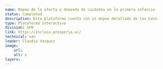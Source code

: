 ```yaml
---
name: Mapeo de la oferta y demanda de cuidados en la primera infancia
status: Completed
description: Esta plataforma cuenta con un mapeo detallado de los Centros de Primera Infancia en Buenos Aires y Tucum�n, Argentina. Adem�s cuenta con al capacidad de estimar la demanda y las brechas de acceso a cuidados seg�n las caracter�sticas sociodemogr�ficas de la poblaci�n a nivel de radios censal 
type: Plataforma interactiva
division: SPH
link: https://incluia.prosperia.ai/
technical: nan
leader: Claudia Vazquez
image: 
    url:
    alt: x
layers:
---
```

    